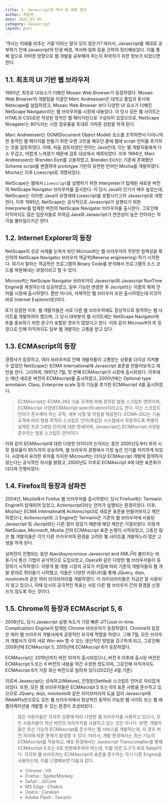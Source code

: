 ```yaml
---
title: 1. Javascript의 역사 및 배경 정리
author: 최원영
date: 2022-03-30
category: Javascript
layout: post
---
```


'역사는 미래를 비추는 거울'이라는 말이 있지 않은가? 따라서, Javascript를 제대로 공부하기 전에 Javascript의 탄생 배경, 역사와 일화 등을 간략히 정리해보았다. 이를 통해 앞으로 어떠한 방향으로 웹 개발을 공부해야 하는지 파악하기 위한 정보가 되었으면 한다.

## 1.1. 최초의 UI 기반 웹 브라우저

1993년, 최초로 UI요소가 더해진 Mosaic Web Browser가 등장하였다. Mosaic Web Browser의 개발팀을 이끌던 Marc Andreessen은 대학교 졸업과 동시에 Netscape를 설립하였고, Mosaic Web Browser 보다 다양한 UI 요소가 더해진 NetScape Navigator라는 웹 브라우저를 시장에 내놓았다. 이 당시 모든 웹 사이트는 HTML과 CSS로만 작성된 정적인 웹 페이지만으로 구성되어 있었으므로, NetScape Nivagater는 80%라는 시장 점유율을 토대로 가파른 성장을 하게 된다.

Marc Andreessen는 DOM(Document Object Model) 요소를 조작하면서 다이나믹한 동적인 웹 페이지를 만들기 위한 오랜 고민을 해오던 끝에 웹에 script 언어를 추가하는 것을 검토하였다. 이때, 처음 검토되었던 언어는 Java인데, 이는 웹 개발자들에게 다소 무겁고, 어렵게 느껴졌기 때문에 검토 대상에서 제외되었다. 이후 1994년, Marc Andreessen는 Brenden Eich를 고용하였고, Brenden Eich는 기존에 존재했던 Scheme script를 변경하여 prototype 기반의 유연한 언어인 Mocha를 개발하였다. Mocha는 이후 Livescript로 개명되었다.

NetScape는 웹에서 `Livescript`를 실행하기 위한 Interpreter가 탑재된 새로운 버전의 NetScape Navigator 브라우저를 출시한다. 이 당시 Java의 인기가 매우 높았는데, NetScape는 이러한 Java의 유명세에 Livescript를 포함시키고자 Javascript로 개명한다. 이후 1995년, NetScape는 공식적으로 Javascript가 실행되기 위한 Interpreter를 탑재한 버전의 NetScape Navigator 브라우저를 출시한다. 그로인해 아직까지도 많은 입문자들로 하여금 Java와 Javascript가 연관성이 높은 언어라는 착각을 불러일으키곤 한다.

## 1.2. Internet Explorer의 등장

NetScape의 성공 사레를 눈여겨 보던 Microsoft는 웹 브라우저의 무한한 잠재성을 확인하여 NetScape Navigator 브라우저 역공학(Reverse engineering) 하기 시작한다. 여기서 말하는 역공학은 프로그램의 Binary Code를 분석해서 프로그램의 소스 코드를 복원해내는 과정이라고 할 수 있다.

Microsoft는 NetScape Navigator 브라우저의 Javascript와 Javascript RunTime Engine을 복원하는데 성공하였고, 일부 기능만 변경한 후 Jscript라는 이름의 복제 언어를 시장에 출시하였다. 뿐만 아니라, 자체적인 웹 브라우저 또한 출시하였는데 이것이 바로 Internet Explorer(IE)이다.

IE가 등장한 이후, 웹 개발자들은 서로 다른 웹 브라우저에도 정상적으로 동작하는 웹 사이트를 개발하여야 했으며, 그 당시 대부분의 웹 사이트에는 NetScape Navigator와 IE를 홍보하기 위한 문구가 포함된 경우가 많았다고 한다. 이와 같이 Microsoft의 IE 등장으로 인해 아직까지도 일부 웹 개발자는 고통을 받고 있다.

## 1.3. ECMAscript의 등장

경쟁사가 등장하고, 여러 브라우저로 인해 개발자들이 고통받는 상황을 더이상 지켜볼 수 없었던 NetScape는 ECMA International에 Javascript 표준을 만들어보자고 제안을 한다. 그리하여, 1997년 7월, 첫 번째 ECMAscript가 시장에 출시되었다. 이후에는 매년 새로운 버전의 ECMAscript를 출시하였고, 2000년에는 Optional type annotaion, Class, Enterprise scale 등의 기능을 추가한 ECMAscript 4를 출시하였다.

> ECMAscript는 ECMA-262 기술 규격에 의해 정의된 범용 스크립트 언어이며, ECMAscript 사양(ECMAscript specification)이라고도 한다. 이는 스크립트 언어가 준수해야 하는 규칙, 세부 사항 및 지침을 제공한다. ECMA-262는 기술 규격에 따라 범용 목적의 스크립트 언어(독립된 시스템에서 작동하도록 특별히 설계된 프로그래밍 언어)에 대한 명세이며, Javascript는 ECMAscript 사양을 준수하는 범용 스크립트 언어이다.

이와 같이 ECMAscript에 대한 다양한 아이디어 논의되는 동안 2000년도부터 IE의 시장 점유율이 95%까지 상승하며, 웹 브라우저 경쟁에서 가장 높은 인기를 차지하게 되었다. 시장에서 유리한 위치를 차지한 Microsoft는 더이상 ECMAscript 개발에 참여하지 않는다는 공식적인 의사를 밝혔고, 2000년도 이후로 ECMAscript 4에 대한 표준화가 더디게 진행되었다.

## 1.4. Firefox의 등장과 삼파전

2004년, Mozila에서 Firefox 웹 브라우저를 출시하였다. 당시 Firefox에는 Termarin Engine이 탑재되어 있었고, Actionscript3라는 언어가 실행되는 환경이었다. 이후, Mozlia는 ECMA Internatinal에 Actionscript3로 새로운 표준을 만들어보자고 제안하였으나, Actionscript와 그 Engine인 Termarin은 기존의 웹 브라우저에 사용된 Javascript 및 Jscript와는 다른 점이 많았기 때문에 해당 제안은 거절되었다. 이렇게 NetScape, Microsoft, Mozlia 간의 ECMAscript 표준 논쟁이 시작되었고, 그동안 많은 웹 개발자들은 각기 다른 브라우저의 환경을 고려한 웹 사이트를 개발하느라 많은 고생을 하게 된다.

삼파전이 진행되는 동안 Ajax(Asyncronous Javascript and XML)<sup>[1](https://namu.wiki/w/AJAX#s-2.2)</sup>라 불리우는 비동기식 통신 기법이 공식적으로 도입되었고, Opera와 같은 다양한 웹 브라우저들이 등장하기 시작하였다. 이렇게 웹 개발 시장의 규모가 커짐에 따라 기존의 개발자들의 웹 개발 분야로 뛰어들기 시작했고, 이들은 다양한 커뮤니티를 통해 JQuery, dojo, mootools과 같은 여러 라이브러리를 개발하였다. 이 라이브러리들은 지금은 잘 사용되지 않고 있으나, 이때 당시의 궁극적인 목표는 서로 다른 웹 브라우저 간의 환경을 신경쓰지 않도록 하는 것이다.

## 1.5. Chrome의 등장과 ECMAscript 5, 6

2008년도, 당시 Javascript 실행 속도가 가장 빠른 JIT(Just-in-time Complication) Engine이 탑재된 Chrome 브라우저가 등장하였다. Chrome의 등장은 여러 웹 브라우저 개발사에게 긍정적인 자극제 역할을 하였다. 그해 7월, 모든 브라우저 개발사가 모여 서로 Win-win 할 수 있는 생산적인 방법을 강구하게 되고, 그로인해 2009년에 ECMAscript 5, 2015년에 ECMAscript 6가 등장하였다.

ECMAscript는 2019년까지 버전 10까지 출시되었으나, 버전 6 이후에 출시된 버전은 ECMAscript 5 또는 6 버전의 내용을 약간 수정한 정도이며, 그로인해 아직까지도 ECMAscript 6가 가장 최신 버전으로 알려져 있다(2022년 4월 기준).

이로써 Javascript는 성숙하고(Mature), 안정된(Settled) 스크립트 언어로 자리잡게 되었다. 또한, 모든 웹 브라우저들은 ECMAscript 5 또는 6의 표준 사항을 준수하고 있으므로 JQuery, dojo, mootools와 같은 라이브러리의 도움 없이 Javascript와 WebAPIs만으로도 모든 웹 브라우저에서 정상적인 동작이 가능한 웹 사이트 또는 웹 애플리케이션을 개발할 수 있는 환경이 조성되었다.

> 많은 사용자들은 각자의 상황에 따라 다양한 웹 브라우저를 사용하고 있으나, 모든 사용자들이 최신 버전의 브라우저를 사용하고 있는 것은 아니다. 반면, 개발자들은 최신 기능의 ECMAscript를 준수하는 웹 서비스를 개발하는데, 이 경우 버전 차이에 따른 문제가 발생할 수 있다. 따라서, 개발 환경에서는 최신 기능의 ECMAscript를 적용하고, 배포 환경에서는 Javascript Transcomplier를 통해 ECMAscript 5 또는 6로 변환해주어야 하는데, 이를 위한 도구가 바로 Babel이다. 각각의 웹 브라우저는 ECMAscript의 표준을 준수하는 각기 다른 Engine을 사용하는데, 이를 나열해보면 다음과 같다.
> 
> - Chrome : V8
> - Firefox : SpiderMonkey
> - Safari : JSCore
> - MS Edge : Chakra
> - Opera : Carakan
> - Adobe Flash : Tamarin
